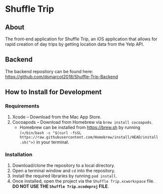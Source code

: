 # Shuffle Trip
## About
The front-end application for Shuffle Trip, an iOS application that allows for rapid creation of day trips by getting location data from the Yelp API.

## Backend
The backend repository can be found here: https://github.com/dsmarcot2018/Shuffle-Trip-Backend

## How to Install for Development
### Requirements
1. Xcode – Download from the Mac App Store.
2. Cocoapods – Download from Homebrew via `brew install cocoapods`.
	- Homebrew can be installed from https://brew.sh by running `(</bin/bash -c "$(curl -fsSL https://raw.githubusercontent.com/Homebrew/install/HEAD/install.sh)">)` in your terminal.
### Installation
1. Download/clone the repository to a local directory.
2. Open a terminal window and `cd` into the repository.
3. Install the required libraries by running `pod install`.
4. Once installed, open the project via the `Shuffle Trip.xcworkspace` file. **DO NOT USE THE `Shuffle Trip.xcodeproj` FILE**.
